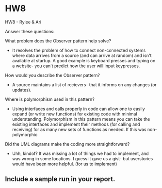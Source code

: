 # HW8
HW8 - Rylee &amp; Ari

Answer these questions:

What problem does the Observer pattern help solve?
- It resolves the problem of how to connect non-connected systems where data arrives from a source (and can arrive at random) and isn't available at startup. A good example is keyboard presses and typing on a website- you can't predict how the user will input keypresses.

How would you describe the Observer pattern?
- A source maintains a list of recievers- that it informs on any changes (or updates).

Where is polymorphism used in this pattern?
- Using interfaces and calls properly in code can allow one to easily expand (or write new functions) for existing code with minimal understanding. Polymorphism in this pattern means you can take the existing interfaces and implement their methods (for calling and receiving) for as many new sets of functions as needed. If this was non-polymorphic

Did the UML diagrams make the coding more straightforward?
- Uhh, kindof? It was missing a lot of things we had to implement, and was wrong in some locations. I guess it gave us a gist- but userstories would have been more helpful. (for us to implement)

Include a sample run in your report.
- 
